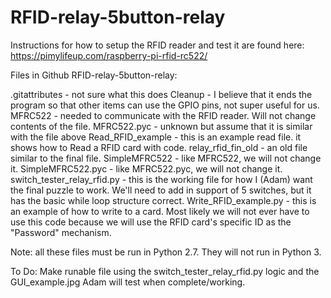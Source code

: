 # RFID-relay-5button-relay

Instructions for how to setup the RFID reader and test it are found here: https://pimylifeup.com/raspberry-pi-rfid-rc522/

Files in Github RFID-relay-5button-relay:

.gitattributes - not sure what this does
Cleanup - I believe that it ends the program so that other items can use the GPIO pins, not super useful for us.
MFRC522 - needed to communicate with the RFID reader. Will not change contents of the file.
MFRC522.pyc - unknown but assume that it is similar with the file above
Read_RFID_example - this is an example read file. it shows how to Read a RFID card with code.
relay_rfid_fin_old - an old file similar to the final file.
SimpleMFRC522 - like MFRC522, we will not change it.
SimpleMFRC522.pyc - like MFRC522.pyc, we will not change it.
switch_tester_relay_rfid.py - this is the working file for how I (Adam) want the final puzzle to work. We'll need to add in support of 5 switches, but it has the basic while loop structure correct. 
Write_RFID_example.py - this is an example of how to write to a card. Most likely we will not ever have to use this code because we will use the RFID card's specific ID as the "Password" mechanism.

Note: all these files must be run in Python 2.7. They will not run in Python 3.

To Do:
Make runable file using the switch_tester_relay_rfid.py logic and the GUI_example.jpg
Adam will test when complete/working. 